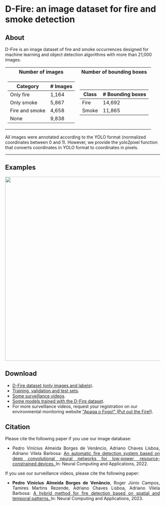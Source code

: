 #  D-Fire: an image dataset for fire and smoke detection



## About

D-Fire is an image dataset of fire and smoke occurrences designed for machine learning and object detection algorithms with more than 21,000 images.

<div align="center">
<table>
  <tr>
    <th>Number of images</th>
    <th>Number of bounding boxes</th>
  </tr>
 
  <tr><td>

  | Category | # Images |
  | ------------- | ------------- |
  | Only fire  | 1,164  |
  | Only smoke  | 5,867  |
  | Fire and smoke  | 4,658  |
  | None  | 9,838  |

  </td><td>

  | Class | # Bounding boxes |
  | ------------- | ------------- |
  | Fire  | 14,692 |
  | Smoke  | 11,865 |

  </td></tr> 
</table>
</div>

All images were annotated according to the YOLO format (normalized coordinates between 0 and 1). 
However, we provide the yolo2pixel function that converts coordinates in YOLO format to coordinates in pixels.

***

## Examples

<div align="center">
    <img src="https://lh3.googleusercontent.com/pw/AL9nZEUAI1XO1nuK0XmTSxd01nma6VZkZJ5Jrnj_qIvhqe1uxziYXmTnO5GLAFEdyric37YHGLersFbnZOZ1UQ5nOX057Kgze4d8d-fdX34O9972BnUI4n4zLt8_Lw0nm03cp8qqLX-72VRUHzMf01j-8XvtYg=s721-no" width="600"</img> 
</div>

## Download

* [D-Fire dataset (only images and labels)](https://drive.google.com/drive/folders/1DWgsQLVgkkLM8m-VcugHNpD5WYDbjYp5?usp=sharing).
* [Training, validation and test sets](https://drive.google.com/drive/folders/1Np_FC3MuuFJgV-z0FmZwS9YzsTKdyRGJ?usp=sharing).
* [Some surveillance videos](https://drive.google.com/drive/folders/1P5TNDP7ZrWpIZ4v_Aav5hf3S9UII2ZKA?usp=sharing). 
* [Some models trained with the D-Fire dataset](https://github.com/pedbrgs/Fire-Detection).
* For more surveillance videos, request your registration on our environmental monitoring website ["Apaga o Fogo!" (Put out the Fire!)](https://apagaofogo.eco.br/).

## Citation

Please cite the following paper if you use our image database:

- <p align="justify">Pedro Vinícius Almeida Borges de Venâncio, Adriano Chaves Lisboa, Adriano Vilela Barbosa: <a href="https://link.springer.com/article/10.1007/s00521-022-07467-z"> An automatic fire detection system based on deep convolutional neural networks for low-power, resource-constrained devices. </a> In: Neural Computing and Applications, 2022.</p>

If you use our surveillance videos, please cite the following paper:
- <p align="justify"><b>Pedro Vinícius Almeida Borges de Venâncio</b>, Roger Júnio Campos, Tamires Martins Rezende, Adriano Chaves Lisboa, Adriano Vilela Barbosa: <a href="https://link.springer.com/article/10.1007/s00521-023-08260-2"> A hybrid method for fire detection based on spatial and temporal patterns. </a> In: Neural Computing and Applications, 2023.</p>
